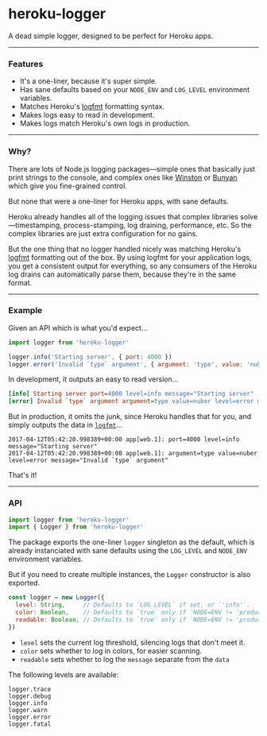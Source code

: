 
# heroku-logger

A dead simple logger, designed to be perfect for Heroku apps.

---

### Features

- It's a one-liner, because it's super simple.
- Has sane defaults based on your `NODE_ENV` and `LOG_LEVEL` environment variables.
- Matches Heroku's [logfmt](https://brandur.org/logfmt) formatting syntax.
- Makes logs easy to read in development.
- Makes logs match Heroku's own logs in production.

---

### Why?

There are lots of Node.js logging packages—simple ones that basically just print strings to the console, and complex ones like [Winston](https://github.com/winstonjs/winston) or [Bunyan](https://github.com/trentm/node-bunyan) which give you fine-grained control.

But none that were a one-liner for Heroku apps, with sane defaults.

Heroku already handles all of the logging issues that complex libraries solve—timestamping, process-stamping, log draining, performance, etc. So the complex libraries are just extra configuration for no gains.

But the one thing that no logger handled nicely was matching Heroku's [logfmt](https://brandur.org/logfmt) formatting out of the box. By using logfmt for your application logs, you get a consistent output for everything, so any consumers of the Heroku log drains can automatically parse them, because they're in the same format.

---

### Example

Given an API which is what you'd expect...

```js
import logger from 'heroku-logger'

logger.info('Starting server', { port: 4000 })
logger.error('Invalid `type` argument', { argument: 'type', value: 'nuber' })
```

In development, it outputs an easy to read version...

```ini
[info] Starting server port=4000 level=info message="Starting server"
[error] Invalid `type` argument argument=type value=nuber level=error message="Invalid `type` argument"
```

But in production, it omits the junk, since Heroku handles that for you, and simply outputs the data in [`logfmt`]()...

```
2017-04-12T05:42:20.998389+00:00 app[web.1]: port=4000 level=info message="Starting server"
2017-04-12T05:42:20.998389+00:00 app[web.1]: argument=type value=nuber level=error message="Invalid `type` argument"
```

That's it!

---

### API

```js
import logger from 'heroku-logger'
import { Logger } from 'heroku-logger'
```

The package exports the one-liner `logger` singleton as the default, which is already instanciated with sane defaults using the `LOG_LEVEL` and `NODE_ENV` environment variables.

But if you need to create multiple instances, the `Logger` constructor is also exported.

```js
const logger = new Logger({
  level: String,     // Defaults to `LOG_LEVEL` if set, or `'info'`.
  color: Boolean,    // Defaults to `true` only if `NODE=ENV != 'production'`.
  readable: Boolean, // Defaults to `true` only if `NODE=ENV != 'production'`.
})
```

- `level` sets the current log threshold, silencing logs that don't meet it.
- `color` sets whether to log in colors, for easier scanning.
- `readable` sets whether to log the `message` separate from the `data`

The following levels are available:

```
logger.trace
logger.debug
logger.info
logger.warn
logger.error
logger.fatal
```
